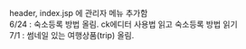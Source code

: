 header, index.jsp 에 관리자 메뉴 추가함<br>
6/24 : 숙소등록 방법 올림. ck에디터 사용법 읽고 숙소등록 방법 읽기<br>
7/1  : 썸네일 있는 여행상품(trip) 올림.
